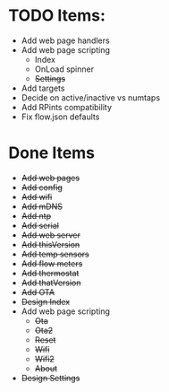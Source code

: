 # TODO Items:

- Add web page handlers
- Add web page scripting
    - Index
    - OnLoad spinner
    - ~~Settings~~
- Add targets
- Decide on active/inactive vs numtaps
- Add RPints compatibility
- Fix flow.json defaults

# Done Items

- ~~Add web pages~~
- ~~Add config~~
- ~~Add wifi~~
- ~~Add mDNS~~
- ~~Add ntp~~
- ~~Add serial~~
- ~~Add web server~~
- ~~Add thisVersion~~
- ~~Add temp sensors~~
- ~~Add flow meters~~
- ~~Add thermostat~~
- ~~Add thatVersion~~
- ~~Add OTA~~
- ~~Design Index~~
- Add web page scripting
    - ~~Ota~~
    - ~~Ota2~~
    - ~~Reset~~
    - ~~Wifi~~
    - ~~Wifi2~~
    - ~~About~~
- ~~Design Settings~~
